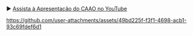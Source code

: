▶️ [Assista à Apresentação do CAAO no YouTube](https://www.youtube.com/watch?v=4QDBC-Ndz-U)

https://github.com/user-attachments/assets/49bd225f-f3f1-4698-acb1-93c69fdef6d1



